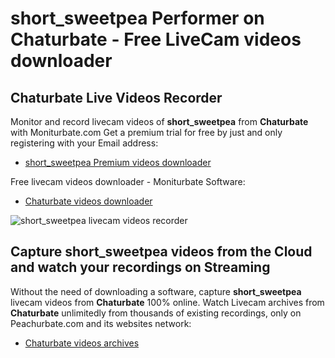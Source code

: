 # short_sweetpea Performer on Chaturbate - Free LiveCam videos downloader

## Chaturbate Live Videos Recorder

Monitor and record livecam videos of **short_sweetpea** from **Chaturbate** with Moniturbate.com
Get a premium trial for free by just and only registering with your Email address:
* [short_sweetpea Premium videos downloader](https://moniturbate.com/request-demo-licence-key.html)

Free livecam videos downloader - Moniturbate Software:
* [Chaturbate videos downloader](https://moniturbate.com/moniturbate-download-software.html)

![short_sweetpea livecam videos recorder](https://peachurnet.com/templates/moniturbate-software.png)


## Capture short_sweetpea videos from the Cloud and watch your recordings on Streaming

Without the need of downloading a software, capture **short_sweetpea** livecam videos from **Chaturbate** 100% online.
Watch Livecam archives from **Chaturbate** unlimitedly from thousands of existing recordings, only on Peachurbate.com and its websites network:
* [Chaturbate videos archives](https://peachurnet.com/)